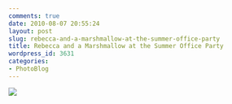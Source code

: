 ```yaml
---
comments: true
date: 2010-08-07 20:55:24
layout: post
slug: rebecca-and-a-marshmallow-at-the-summer-office-party
title: Rebecca and a Marshmallow at the Summer Office Party
wordpress_id: 3631
categories:
- PhotoBlog
---
```


![](http://ryanfitzer.com/main/wp-content/uploads/2010/08/photo5-950x709.jpg)
